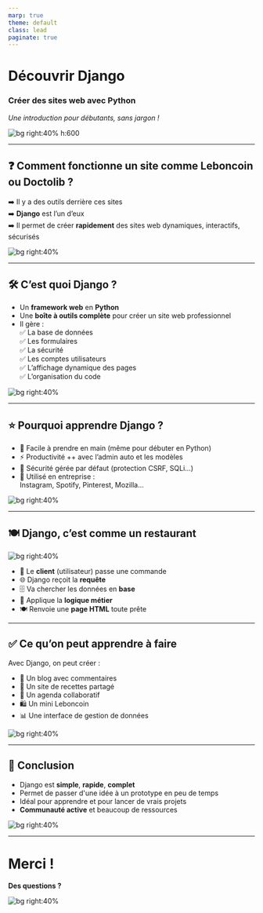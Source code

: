 ```yaml
---
marp: true
theme: default
class: lead
paginate: true
---
```


# Découvrir Django  
### Créer des sites web avec Python  
*Une introduction pour débutants, sans jargon !*

![bg right:40% h:600](https://static-00.iconduck.com/assets.00/django-icon-1606x2048-lwmw1z73.png)

---

## ❓ Comment fonctionne un site comme Leboncoin ou Doctolib ?

➡️ Il y a des outils derrière ces sites  
➡️ **Django** est l’un d’eux  
➡️ Il permet de créer **rapidement** des sites web dynamiques, interactifs, sécurisés

![bg right:40%](https://img.freepik.com/free-vector/static-website-concept-illustration_114360-2581.jpg)

---

## 🛠️ C’est quoi Django ?

- Un **framework web** en **Python**
- Une **boîte à outils complète** pour créer un site web professionnel
- Il gère :  
  ✅ La base de données  
  ✅ Les formulaires  
  ✅ La sécurité  
  ✅ Les comptes utilisateurs  
  ✅ L’affichage dynamique des pages  
  ✅ L’organisation du code

![bg right:40%](https://img.freepik.com/free-vector/tiny-developers-programming-website-internet-platform-flat-vector-illustration-cartoon-programmers-near-screen-with-open-code-script-software-development-digital-technology-concept_74855-10158.jpg)

---

## ⭐ Pourquoi apprendre Django ?

- 🔰 Facile à prendre en main (même pour débuter en Python)
- ⚡ Productivité ++ avec l’admin auto et les modèles
- 🔐 Sécurité gérée par défaut (protection CSRF, SQLi…)
- 💼 Utilisé en entreprise :  
  Instagram, Spotify, Pinterest, Mozilla…

![bg right:40%](https://img.freepik.com/free-vector/gradient-api-infographic_23-2149376752.jpg)

---

## 🍽️ Django, c’est comme un restaurant

![bg right:40%](https://img.freepik.com/free-vector/restaurant-interior_1284-13523.jpg)

- 👤 Le **client** (utilisateur) passe une commande  
- 🌐 Django reçoit la **requête**  
- 🗄️ Va chercher les données en **base**  
- 🧠 Applique la **logique métier**  
- 🍽️ Renvoie une **page HTML** toute prête

---

## ✅ Ce qu’on peut apprendre à faire

Avec Django, on peut créer :

- 📖 Un blog avec commentaires  
- 🍲 Un site de recettes partagé  
- 📅 Un agenda collaboratif  
- 🛍️ Un mini Leboncoin  
- 📊 Une interface de gestion de données

![bg right:40%](https://img.freepik.com/free-vector/online-blog-concept-illustration_114360-1035.jpg)

---

## 🚀 Conclusion

- Django est **simple**, **rapide**, **complet**
- Permet de passer d'une idée à un prototype en peu de temps
- Idéal pour apprendre et pour lancer de vrais projets
- **Communauté active** et beaucoup de ressources

![bg right:40%](https://img.freepik.com/free-vector/flat-design-rocket-launch-illustration_23-2149179195.jpg)

---

# Merci !  
**Des questions ?**

![bg right:40%](https://img.freepik.com/free-vector/faq-concept-illustration_114360-5186.jpg)

